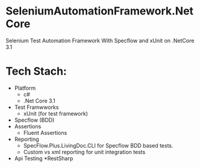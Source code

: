 # SeleniumAutomationFramework.NetCore
Selenium Test Automation Framework With Specflow and xUnit on .NetCore 3.1

# Tech Stach:
* Platform
  * c#
  * .Net Core 3.1 
* Test Framwworks
  * xUnit (for test framework)
* Specflow (BDD)
* Assertions
  * Fluent Assertions
* Reporting
  * SpecFlow.Plus.LivingDoc.CLI for Specflow BDD based tests.
  * Custom vs xml reporting for unit  integration tests
* Api Testing
  *RestSharp




